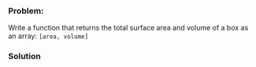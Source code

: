 ### Problem:
<p>Write a function that returns the total surface area and volume of a box as an array: <code>[area, volume]</code></p>

### Solution